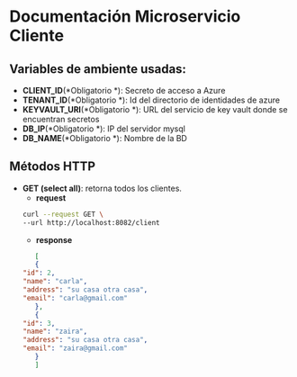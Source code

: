 # Documentación Microservicio Cliente

## Variables de ambiente usadas:
- **CLIENT_ID**(*Obligatorio *): Secreto de acceso a Azure
- **TENANT_ID**(*Obligatorio *): Id del directorio de identidades de azure
- **KEYVAULT_URI**(*Obligatorio *): URL del servicio de key vault donde se encuentran secretos
- **DB_IP**(*Obligatorio *): IP del servidor mysql
- **DB_NAME**(*Obligatorio *): Nombre de la BD

## Métodos HTTP

- **GET (select all)**: retorna todos los clientes.
    - **request**
     ```bash
     curl --request GET \
  --url http://localhost:8082/client
     ```
    - **response**
     ```json
        [
        {
  "id": 2,
  "name": "carla",
  "address": "su casa otra casa",
  "email": "carla@gmail.com"
        },
        {
  "id": 3,
  "name": "zaira",
  "address": "su casa otra casa",
  "email": "zaira@gmail.com"
        }
        ]
     ```